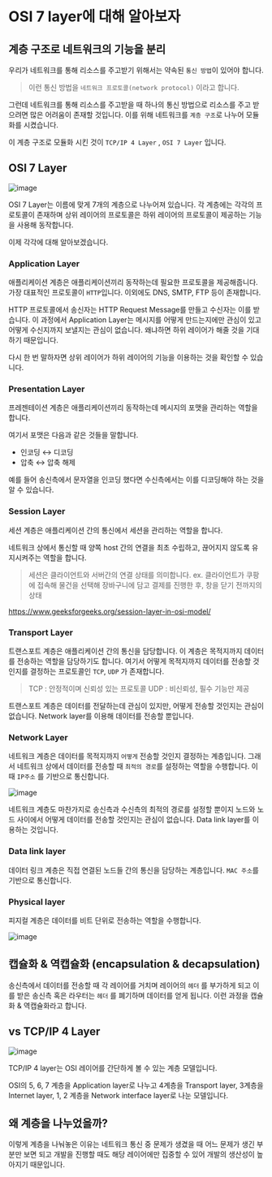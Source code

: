 # OSI 7 layer에 대해 알아보자

## 계층 구조로 네트워크의 기능을 분리

우리가 네트워크를 통해 리소스를 주고받기 위해서는 약속된 `통신 방법`이 있어야 합니다.

> 이런 통신 방법을 `네트워크 프로토콜(network protocol)` 이라고 합니다.

그런데 네트워크를 통해 리소스를 주고받을 때 하나의 통신 방법으로 리소스를 주고 받으려면 많은 어려움이 존재할 것입니다. 이를 위해 네트워크를 `계층 구조`로 나누어 모듈화를 시켰습니다.

이 계층 구조로 모듈화 시킨 것이 `TCP/IP 4 Layer` , `OSI 7 Layer` 입니다.

## OSI 7 Layer

![image](https://github.com/todolist-team2/todo-max/assets/66981851/f4be8295-7559-4812-818d-f7f59e573049)

OSI 7 Layer는 이름에 맞게 7개의 계층으로 나누어져 있습니다. 각 계층에는 각각의 프로토콜이 존재하며 상위 레이어의 프로토콜은 하위 레이어의 프로토콜이 제공하는 기능을 사용해 동작합니다.

이제 각각에 대해 알아보겠습니다.

### Application Layer

애플리케이션 계층은 애플리케이션끼리 동작하는데 필요한 프로토콜을 제공해줍니다. 가장 대표적인 프로토콜이 `HTTP`입니다. 이외에도 DNS, SMTP, FTP 등이 존재합니다.

HTTP 프로토콜에서 송신자는 HTTP Request Message를 만들고 수신자는 이를 받습니다. 이 과정에서 Application Layer는 메시지를 어떻게 만드는지에만 관심이 있고 어떻게 수신지까지 보낼지는 관심이 없습니다. 왜냐하면 하위 레이어가 해줄 것을 기대하기 때문입니다.

다시 한 번 말하자면 상위 레이어가 하위 레이어의 기능을 이용하는 것을 확인할 수 있습니다.

### Presentation Layer

프레젠테이션 계층은 애플리케이션끼리 동작하는데 메시지의 포맷을 관리하는 역할을 합니다.

여기서 포맷은 다음과 같은 것들을 말합니다.

- 인코딩 ↔ 디코딩
- 압축 ↔ 압축 해제

예를 들어 송신측에서 문자열을 인코딩 했다면 수신측에서는 이를 디코딩해야 하는 것을 알 수 있습니다.

### Session Layer

세션 계층은 애플리케이션 간의 통신에서 세션을 관리하는 역할을 합니다.

네트워크 상에서 통신할 때 양쪽 host 간의 연결을 최초 수립하고, 끊어지지 않도록 유지시켜주는 역할을 합니다.

> 세션은 클라이언트와 서버간의 연결 상태를 의미합니다.
> ex. 클라이언트가 쿠팡에 접속해 물건을 선택해 장바구니에 담고 결제를 진행한 후, 창을 닫기 전까지의 상태

https://www.geeksforgeeks.org/session-layer-in-osi-model/

### Transport Layer

트랜스포트 계층은 애플리케이션 간의 통신을 담당합니다. 이 계층은 목적지까지 데이터를 전송하는 역할을 담당하기도 합니다. 여기서 어떻게 목적지까지 데이터를 전송할 것인지를 결정하는 프로토콜인 `TCP`, `UDP` 가 존재합니다.

> TCP : 안정적이며 신뢰성 있는 프로토콜
> UDP : 비신뢰성, 필수 기능만 제공

트랜스포트 계층은 데이터를 전달하는데 관심이 있지만, 어떻게 전송할 것인지는 관심이 없습니다. Network layer를 이용해 데이터를 전송할 뿐입니다.

### Network Layer

네트워크 계층은 데이터를 목적지까지 `어떻게` 전송할 것인지 결정하는 계층입니다. 그래서 네트워크 상에서 데이터를 전송할 때 `최적의 경로`를 설정하는 역할을 수행합니다. 이때 `IP주소` 를 기반으로 통신합니다.

![image](https://github.com/todolist-team2/todo-max/assets/66981851/2e0e5fcf-51b2-48b5-83a7-5e6609cd4293)

네트워크 계층도 마찬가지로 송신측과 수신측의 최적의 경로를 설정할 뿐이지 노드와 노드 사이에서 어떻게 데이터를 전송할 것인지는 관심이 없습니다. Data link layer를 이용하는 것입니다.

### Data link layer

데이터 링크 계층은 직접 연결된 노드들 간의 통신을 담당하는 계층입니다. `MAC 주소`를 기반으로 통신합니다.

### Physical layer

피지컬 계층은 데이터를 비트 단위로 전송하는 역할을 수행합니다.

![image](https://github.com/todolist-team2/todo-max/assets/66981851/edd1102f-bcf9-41af-b837-4cbfc705a013)

## 캡슐화 & 역캡슐화 (encapsulation & decapsulation)

송신측에서 데이터를 전송할 때 각 레이어를 거치며 레이어의 `헤더` 를 부가하게 되고 이를 받은 송신측 혹은 라우터는 `헤더` 를 폐기하며 데이터를 얻게 됩니다. 이런 과정을 캡슐화 & 역캡슐화라고 합니다.

## vs TCP/IP 4 Layer

![image](https://github.com/todolist-team2/todo-max/assets/66981851/cef6ed24-e40b-451a-b8e1-0c1e59ced64b)

TCP/IP 4 layer는 OSI 레이어를 간단하게 볼 수 있는 계층 모델입니다.

OSI의 5, 6, 7 계층을 Application layer로 나누고 4계층을 Transport layer, 3계층을 Internet layer, 1, 2 계층을 Network interface layer로 나눈 모델입니다.

## 왜 계층을 나누었을까?

이렇게 계층을 나눠놓은 이유는 네트워크 통신 중 문제가 생겼을 때 어느 문제가 생긴 부분만 보면 되고 개발을 진행할 때도 해당 레이어에만 집중할 수 있어 개발의 생산성이 높아지기 때문입니다.

